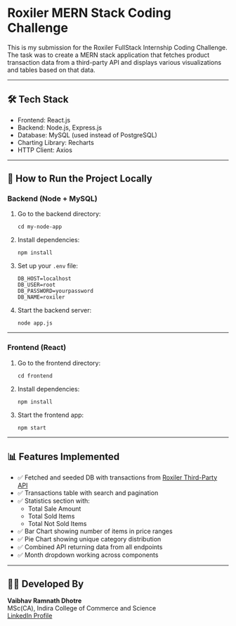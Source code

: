 # Roxiler MERN Stack Coding Challenge

This is my submission for the Roxiler FullStack Internship Coding Challenge. The task was to create a MERN stack application that fetches product transaction data from a third-party API and displays various visualizations and tables based on that data.

---

## 🛠 Tech Stack

- Frontend: React.js
- Backend: Node.js, Express.js
- Database: MySQL (used instead of PostgreSQL)
- Charting Library: Recharts
- HTTP Client: Axios

---


## 🚀 How to Run the Project Locally

### Backend (Node + MySQL)

1. Go to the backend directory:
   ```
   cd my-node-app
   ```

2. Install dependencies:
   ```
   npm install
   ```

3. Set up your `.env` file:
   ```
   DB_HOST=localhost
   DB_USER=root
   DB_PASSWORD=yourpassword
   DB_NAME=roxiler
   ```

4. Start the backend server:
   ```
   node app.js
   ```

---

### Frontend (React)

1. Go to the frontend directory:
   ```
   cd frontend
   ```

2. Install dependencies:
   ```
   npm install
   ```

3. Start the frontend app:
   ```
   npm start
   ```

---

## 📊 Features Implemented

- ✅ Fetched and seeded DB with transactions from [Roxiler Third-Party API](https://s3.amazonaws.com/roxiler.com/product_transaction.json)
- ✅ Transactions table with search and pagination
- ✅ Statistics section with:
  - Total Sale Amount
  - Total Sold Items
  - Total Not Sold Items
- ✅ Bar Chart showing number of items in price ranges
- ✅ Pie Chart showing unique category distribution
- ✅ Combined API returning data from all endpoints
- ✅ Month dropdown working across components

---

## 🧑‍💻 Developed By

**Vaibhav Ramnath Dhotre**  
MSc(CA), Indira College of Commerce and Science  
[LinkedIn Profile](https://www.linkedin.com/in/vaibhav-dhotre-96b83a224/)
